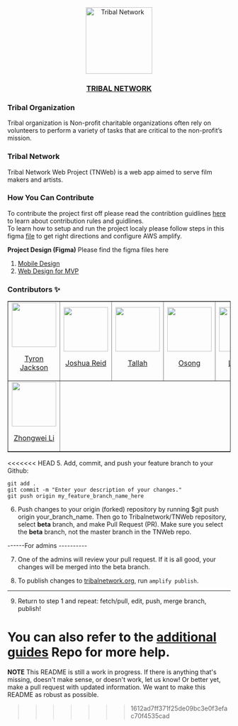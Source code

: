 <div align='center'>
  <a href='https://tribalnetwork.org/' target='_blank'>
  <img src='https://avatars.githubusercontent.com/u/63391280?v=4' alt='Tribal Network' width='150px' />
  <h3>TRIBAL NETWORK</h3>
  </a>
</div>

### Tribal Organization
Tribal organization is Non-profit charitable organizations often rely on volunteers to perform a variety of tasks that are critical to the non-profit’s mission.

### Tribal Network

Tribal Network Web Project (TNWeb) is a web app aimed to serve film makers and artists.

### How You Can Contribute
To contribute the project first off please read the contribtion guidlines [here]("#") to learn about contribution rules and guidlines. <br />
To learn how to setup and run the project localy please follow steps in this figma [file](https://www.figma.com/file/h0j3Qvvvng6H6YFN3g56wb/Fork%2C-Clone%2C-and-Configure-Amplify?node-id=0%3A1) to get right directions and configure AWS amplify.

**Project Design (Figma)**
Please find the figma files here
1. [Mobile Design](https://www.figma.com/file/P39zDQNgkqnCd1yzceMJe9/Tribal-Network-%7C-Hi-Fi-7%2F23-(Copy)-(Copy)?node-id=0%3A1)
2. [Web Design for MVP](https://www.figma.com/file/rqP6rKi7vfVszgm0OH1sEm/MVP%3A-Hi-Fi?node-id=0%3A1)

### Contributors ✨

<table border='1px'>
  <tr>
    <td>
      <a href="https://github.com/tribalteams" target="_blank">
        <img src='https://avatars.githubusercontent.com/u/66889079?v=4' alt='' width='100px'>
        <p align='center'>Tyron Jackson</p>
      </a>
    </td>
    <td>
      <a href="https://github.com/jreid2454" target="_blank">
        <img src='https://github.com/jreid2454.png' alt='' width='100px'>
        <p align='center'>Joshua Reid</p>
      </a>
    </td>
    <td>
      <a href="https://github.com/twillisdev" target="_blank">
        <img src='https://avatars.githubusercontent.com/u/73906599?v=4' alt='' width='100px'>
        <p align='center'>Tallah</p>
      </a>
    </td>
    <td>
      <a href="https://github.com/Osong-Michael" target="_blank">
        <img src='https://avatars.githubusercontent.com/u/38656549?v=4' alt='' width='100px'>
        <p align='center'>Osong</p>
      </a>
    </td>
    <td>
      <a href="https://github.com/LeoXu1" target="_blank">
        <img src='https://avatars.githubusercontent.com/u/15039674?v=4' alt='' width='100px'>
        <p align='center'>LeoXu1</p>
      </a>
    </td>
    <td>
      <a href="https://github.com/Nechir-89" target="_blank">
        <img src='https://avatars.githubusercontent.com/u/66407817?v=4' alt='' width='100px'>
        <p align='center'>Neck</p>
      </a>
    </td>
    <td>
      <a href="https://github.com/linjing-wen" target="_blank">
        <img src='https://avatars.githubusercontent.com/u/84493509?v=4' alt='' width='100px'>
        <p align='center'>linjing-wen</p>
      </a>
    </td>
    <td>
      <a href="https://github.com/tmalik8" target="_blank">
        <img src='https://avatars.githubusercontent.com/u/67351502?v=4' alt='' width='100px'>
        <p align='center'>Tanya Malik</p>
      </a>
    </td>
  </tr>
<!-- 2   -->
  <tr>
    <td>
      <a href="https://github.com/ZhongweiL" target="_blank">
        <img src='https://avatars.githubusercontent.com/u/43942535?v=4' alt='' width='100px'>
        <p align='center'>Zhongwei Li</p>
      </a>
    </td>
  </tr>
</table>



<<<<<<< HEAD
5. Add, commit, and push your feature branch to your Github:

```
git add .
git commit -m "Enter your description of your changes."
git push origin my_feature_branch_name_here
```

6.  Push changes to your origin (forked) repository by running $git push origin your_branch_name. Then go to Tribalnetwork/TNWeb repository, select **beta** branch, and make Pull Request (PR). Make sure you select the **beta** branch, not the master branch in the TNWeb repo. 

------For admins ----------

7.  One of the admins will review your pull request. If it is all good, your changes will be merged into the beta branch.

8.  To publish changes to [tribalnetwork.org](https://www.tribalnetwork.org), run `amplify publish`.

----------------------------

9.  Return to step 1 and repeat: fetch/pull, edit, push, merge branch, publish!

You can also refer to the [additional guides](https://github.com/Tribalnetwork/Additional-Guides#summary-of-not-yet-implemented-features-that-need-backend-work) Repo for more help.
=======
**NOTE** This README is still a work in progress. If there is anything that's missing, doesn't make sense, or doesn't work, let us know! Or better yet, make a pull request with updated information. We want to make this README as robust as possible.
>>>>>>> 1612ad7ff371f25de09bc3e0f3efac70f4535cad
